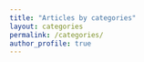 ```yaml
---
title: "Articles by categories"
layout: categories
permalink: /categories/
author_profile: true
---
```

